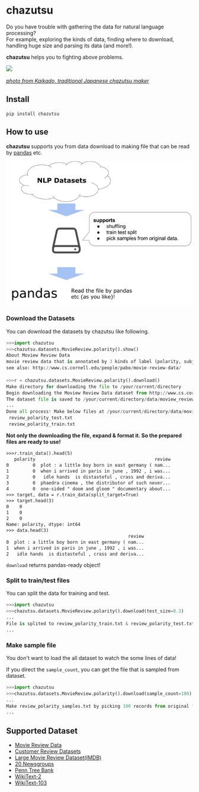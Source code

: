 # chazutsu

Do you have trouble with gathering the data for natural language processing?  
For example, exploring the kinds of data, finding where to download, handling huge size and parsing its data (and more!).

**chazutsu** helps you to fighting above problems.

<img src="https://github.com/chakki-works/chazutsu/raw/master/docs/chazutsu.png" width="50">

*[photo from Kaikado, traditional Japanese chazutsu maker](http://www.kaikado.jp/english/goods/design.html)*

## Install

```
pip install chazutsu
```

## How to use

**chazutsu** supports you from data download to making file that can be read by [pandas](http://pandas.pydata.org/) etc.

![feature.png](./docs/feature.png)

### Download the Datasets

You can download the datasets by chazutsu like following.

```py
>>>import chazutsu
>>>chazutsu.datasets.MovieReview.polarity().show()
About Moview Review Data
movie review data that is annotated by 3 kinds of label (polarity, subjective rating, subjectivity).
see also: http://www.cs.cornell.edu/people/pabo/movie-review-data/

>>>r = chazutsu.datasets.MovieReview.polarity().download()
Make directory for downloading the file to /your/current/directory
Begin downloading the Moview Review Data dataset from http://www.cs.cornell.edu/people/pabo/movie-review-data/review_polarity.tar.gz.
The dataset file is saved to /your/current/directory/data/moview_review_data/review_polarity.tar.gz
...
Done all process! Make below files at /your/current/directory/data/moview_review_data
 review_polarity_test.txt
 review_polarity_train.txt
```

**Not only the downloading the file, expand & format it. So the prepared files are ready to use!**

```
>>>r.train_data().head(5)
   polarity                                             review
0         0  plot : a little boy born in east germany ( nam...
1         0  when i arrived in paris in june , 1992 , i was...
2         0   idle hands  is distasteful , crass and deriva...
3         0  phaedra cinema , the distributor of such never...
4         0  one-sided " doom and gloom " documentary about...
>>> target, data = r.train_data(split_target=True)
>>> target.head(3)
0    0
1    0
2    0
Name: polarity, dtype: int64
>>> data.head(3)
                                              review
0  plot : a little boy born in east germany ( nam...
1  when i arrived in paris in june , 1992 , i was...
2   idle hands  is distasteful , crass and deriva...
```

`download` returns pandas-ready object!

### Split to train/test files

You can split the data for training and test.  

```py
>>>import chazutsu
>>>chazutsu.datasets.MovieReview.polarity().download(test_size=0.3)
...
File is splited to review_polarity_train.txt & review_polarity_test.txt. Each records are 1400 & 600 (test_size=30.00%).
...
```

### Make sample file

You don't want to load the all dataset to watch the some lines of data!

If you direct the `sample_count`, you can get the file that is sampled from dataset.

```py
>>>import chazutsu
>>>chazutsu.datasets.MovieReview.polarity().download(sample_count=100)
...
Make review_polarity_samples.txt by picking 100 records from original file.
...
```

## Supported Dataset

* [Movie Review Data](https://github.com/chakki-works/chazutsu/tree/master/chazutsu/datasets#movie-review-data)
* [Customer Review Datasets](https://github.com/chakki-works/chazutsu/tree/master/chazutsu/datasets#customer-review-datasets)
* [Large Movie Review Dataset(IMDB)](https://github.com/chakki-works/chazutsu/tree/master/chazutsu/datasets#large-movie-review-datasetimdb)
* [20 Newsgroups](https://github.com/chakki-works/chazutsu/tree/master/chazutsu/datasets#20-newsgroups)
* [Penn Tree Bank](https://github.com/chakki-works/chazutsu/tree/master/chazutsu/datasets#penn-tree-bank)
* [WikiText-2](https://github.com/chakki-works/chazutsu/tree/master/chazutsu/datasets#wikitext-2)
* [WikiText-103](https://github.com/chakki-works/chazutsu/tree/master/chazutsu/datasets#wikitext-103)

